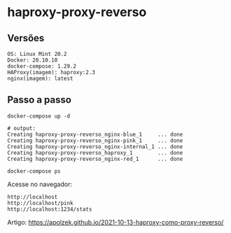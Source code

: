 # haproxy-proxy-reverso

## Versões

```
OS: Linux Mint 20.2
Docker: 20.10.10
docker-compose: 1.29.2
HAProxy(imagem): haproxy:2.3
nginx(imagem): latest
```

## Passo a passo

```
docker-compose up -d

# output:
Creating haproxy-proxy-reverso_nginx-blue_1     ... done
Creating haproxy-proxy-reverso_nginx-pink_1     ... done
Creating haproxy-proxy-reverso_nginx-internal_1 ... done
Creating haproxy-proxy-reverso_haproxy_1        ... done
Creating haproxy-proxy-reverso_nginx-red_1      ... done
```

```
docker-compose ps
```

Acesse no navegador:

```
http://localhost
http://localhost/pink
http://localhost:1234/stats
```

Artigo: https://apolzek.github.io/2021-10-13-haproxy-como-proxy-reverso/
